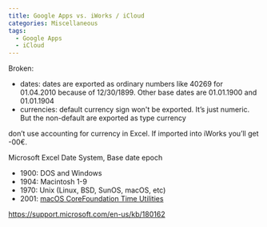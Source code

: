 ```yaml
---
title: Google Apps vs. iWorks / iCloud
categories: Miscellaneous
tags:
  - Google Apps
  - iCloud
---
```

Broken:

* dates: dates are exported as ordinary numbers like 40269 for 01.04.2010 because of 12/30/1899. Other base dates are 01.01.1900 and 01.01.1904
* currencies: default currency sign won't be exported. It’s just numeric. But the non-default are exported as type currency

don’t use accounting for currency in Excel. If imported into iWorks you’ll get -00€.

Microsoft Excel Date System, Base date epoch

* 1900: DOS and Windows
* 1904: Macintosh 1-9
* 1970: Unix (Linux, BSD, SunOS, macOS, etc)
* 2001: [macOS CoreFoundation Time Utilities](https://developer.apple.com/reference/corefoundation/1666533-time_utilities)

https://support.microsoft.com/en-us/kb/180162
